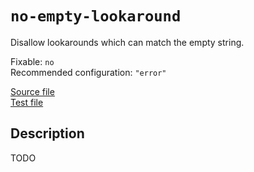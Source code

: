 # `no-empty-lookaround`

Disallow lookarounds which can match the empty string.

Fixable: `no` <br> Recommended configuration: `"error"`

[Source file](https://github.com/RunDevelopment/eslint-plugin-clean-regex/blob/master/lib/rules/no-empty-lookaround.js) <br> [Test file](https://github.com/RunDevelopment/eslint-plugin-clean-regex/blob/master/test/lib/rules/no-empty-lookaround.js)


## Description

TODO
